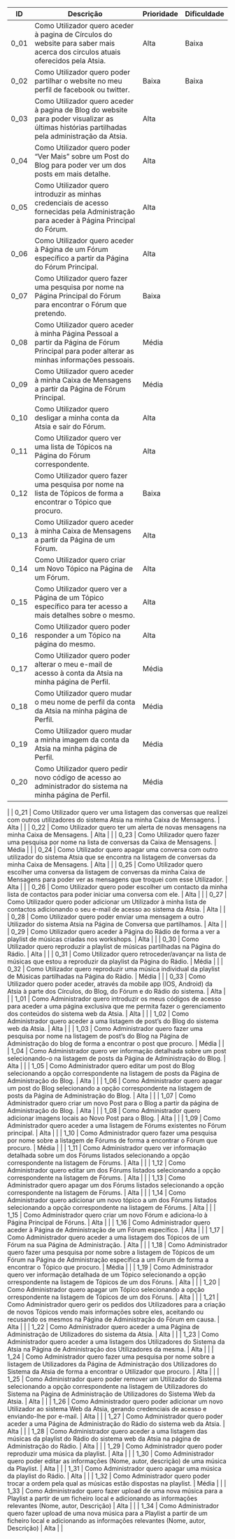 |   ID   | Descrição |   Prioridade   | Dificuldade |
|--------|----       |---	  |---	
|  0_01  |  Como Utilizador quero aceder à pagina de Círculos do website para saber mais acerca dos circulos atuais oferecidos pela Atsia.  | Alta | Baixa |                 	             	
|  0_02 | Como Utilizador quero poder partilhar o website no meu perfil de facebook ou twitter.  |  Baixa | Baixa |	
|  0_03 | Como Utilizador quero aceder à pagina de Blog do website para poder visualizar as últimas histórias partilhadas pela administração da Atsia.  | Alta  | |
|  0_04 | Como Utilizador quero poder “Ver Mais” sobre um Post do Blog para poder ver um dos posts em mais detalhe.  | Alta  | |
|  0_05 | Como Utilizador quero introduzir as minhas credenciais de acesso fornecidas pela Administração para aceder à Página Principal do Fórum.  | Alta  | |
|  0_06 | Como Utilizador quero aceder à Página de um Fórum específico a partir da Página do Fórum Principal. | Alta  | |
|  0_07 | Como Utilizador quero fazer uma pesquisa por nome na Página Principal do Fórum para encontrar o Fórum que pretendo. | Baixa  | |
|  0_08 | Como Utilizador quero aceder à minha Página Pessoal a partir da Página de Fórum Principal para poder alterar as minhas informações pessoais. | Média | |
|  0_09 | Como Utilizador quero aceder à minha Caixa de Mensagens a partir da Página de Fórum Principal. | Média | |
|  0_10 | Como Utilizador quero desligar a minha conta da Atsia e sair do Fórum. | Alta | |
|  0_11 | Como Utilizador quero ver uma lista de Tópicos na Página do Fórum correspondente. | Alta | |
|  0_12 | Como Utilizador quero fazer uma pesquisa por nome na lista de Tópicos de forma a encontrar o Tópico que procuro. | Baixa | |
|  0_13 | Como Utilizador quero aceder à minha Caixa de Mensagens a partir da Página de um Fórum. | Alta | |
|  0_14 | Como Utilizador quero criar um Novo Tópico na Página de um Fórum. | Alta | |
|  0_15 | Como Utilizador quero ver a Página de um Tópico específico para ter acesso a mais detalhes sobre o mesmo. | Alta | |
|  0_16 | Como Utilizador quero poder responder a um Tópico na página do mesmo.  | Alta | |
|  0_17 | Como Utilizador quero poder alterar o meu e-mail de acesso à conta da Atsia na minha página de Perfil. | Média | |
|  0_18 | Como Utilizador quero mudar o meu nome de perfil da conta da Atsia na minha página de Perfil. | Média | |
|  0_19 | Como Utilizador quero mudar a minha imagem da conta da Atsia na minha página de Perfil.  | Média | |
|  0_20 | Como Utilizador quero pedir novo código de acesso ao administrador do sistema na minha página de Perfil.  | Média |
|
|  0_21 | Como Utilizador quero ver uma listagem das conversas que realizei com outros utilizadores do sistema Atsia na minha Caixa de Mensagens.  | Alta | |
|  0_22 | Como Utilizador quero ter um alerta de novas mensagens na minha Caixa de Mensagens. | Alta | |
|  0_23 | Como Utilizador quero fazer uma pesquisa por nome na lista de conversas da Caixa de Mensagens. | Média | |
|  0_24 | Como Utilizador quero apagar uma conversa com outro utilizador do sistema Atsia que se encontra na listagem de conversas da minha Caixa de Mensagens. | Alta | | 
|  0_25 | Como Utilizador quero escolher uma conversa da listagem de conversas da minha Caixa de Mensagens para poder ver as mensagens que troquei com esse Utilizador. | Alta | |
|  0_26 | Como Utilizador quero poder escolher um contacto da minha lista de contactos para poder iniciar uma conversa com ele. | Alta | |
|  0_27 | Como Utilizador quero poder adicionar um Utilizador à minha lista de contactos adicionando o seu e-mail de acesso ao sistema da Atsia. | Alta | |
|  0_28 | Como Utilizador quero poder enviar uma mensagem a outro Utilizador do sistema Atsia na Página de Conversa que partilhamos. | Alta | |
|  0_29 | Como Utilizador quero aceder à Página do Rádio de forma a ver a playlist de músicas criadas nos workshops. | Alta | |
|  0_30 | Como Utilizador quero reproduzir a playlist de músicas partilhadas na Página do Rádio. | Alta | |
|  0_31 | Como Utilizador quero retroceder/avançar na lista de músicas que estou a reproduzir da playlist da Página do Rádio.  | Média | |
|  0_32 | Como Utilizador quero reproduzir uma música individual da playlist de Músicas partilhadas na Página do Rádio.  | Média | |
|  0_33 | Como Utilizador quero poder aceder, através da mobile app (IOS, Android) da Atsia à parte dos Círculos, do Blog, do Fórum e do Rádio do sistema.  | Alta | |
|  1_01 | Como Administrador quero introduzir os meus códigos de acesso para aceder a uma página exclusiva que me permita fazer o gerenciamento dos conteúdos do sistema web da Atsia.  | Alta | |
|  1_02 | Como Administrador quero aceder a uma listagem de post’s do Blog do sistema web da Atsia.  | Alta | |
|  1_03 | Como Administrador quero fazer uma pesquisa por nome na listagem de post’s do Blog na Página de Administração do blog de forma a encontrar o post que procuro.   | Média | |
|  1_04 | Como Administrador quero ver informação detalhada sobre um post selecionando-o na listagem de posts da Página de Administração do Blog. | Alta | |
|  1_05 | Como Administrador quero editar um post do Blog selecionando a opção correspondente na listagem de posts da Página de Administração do Blog. | Alta | |
|  1_06 | Como Administrador quero apagar um post do Blog selecionando a opção correspondente na listagem de posts da Página de Administração do Blog. | Alta | |
|  1_07 | Como Administrador quero criar um novo Post para o Blog a partir da página de Administração do Blog. | Alta | |
|  1_08 | Como Administrador quero adicionar imagens locais ao Novo Post para o Blog. | Alta | |
|  1_09 | Como Administrador quero aceder a uma listagem de Fórums existentes no Fórum principal. | Alta | |
|  1_10 | Como Administrador quero fazer uma pesquisa por nome sobre a listagem de Fórums de forma a encontrar o Fórum que procuro. | Média | |
|  1_11 | Como Administrador quero ver informação detalhada sobre um dos Fórums listados selecionando a opção correspondente na listagem de Fórums.  | Alta | |
|  1_12 |  Como Administrador quero editar um dos Fórums listados selecionando a opção correspondente na listagem de Fórums. | Alta | |
|  1_13 | Como Administrador quero apagar um dos Fórums listados selecionando a opção correspondente na listagem de Fórums.  | Alta | |
|  1_14 | Como Administrador quero adicionar um novo tópico a um dos Fórums listados selecionando a opção correspondente na listagem de Fórums. | Alta | |
|  1_15 | Como Administrador quero criar um novo Fórum e adiciona-lo à Página Principal de Fóruns. | Alta | |
|  1_16 | Como Administrador quero aceder à Página de Administração de um Fórum específico.  | Alta | |
|  1_17 | Como Administrador quero aceder a uma listagem dos Tópicos de um Fórum na sua Página de Administração.  | Alta | |
|  1_18 | Como Administrador quero fazer uma pesquisa por nome sobre a listagem de Tópicos de um Fórum na Página de Administração específica a um Fórum de forma a encontrar o Tópico que procuro. | Média | |
|  1_19 | Como Administrador quero ver informação detalhada de um Tópico selecionando a opção orrespondente na listagem de Tópicos de um dos Fóruns. | Alta | |
|  1_20 | Como Administrador quero apagar um Tópico selecionando a opção orrespondente na listagem de Tópicos de um dos Fóruns. | Alta | |
|  1_21 | Como Administrador quero gerir os pedidos dos Utilizadores para a criação de novos Tópicos vendo mais informações sobre eles, aceitando ou recusando os mesmos na Página de Administração do Fórum em causa. | Alta | |
|  1_22 | Como Administrador quero aceder a uma Página de Administração de Utilizadores do sistema da Atsia. | Alta | |
|  1_23 | Como Administrador quero aceder a uma listagem dos Utilizadores do Sistema da Atsia na Página de Administração dos Utilizadores da mesma. | Alta | |
|  1_24 | Como Administrador quero fazer uma pesquisa por nome sobre a listagem de Utilizadores da Página de Administração dos Utilizadores do Sistema da Atsia de forma a encontrar o Utilizador que procuro. | Alta | |
|  1_25 | Como Administrador quero poder remover um Utilizador do Sistema selecionando a opção correspondente na listagem de Utilizadores do Sistema na Página de Administração de Utilizadores do Sistema Web da Atsia.  | Alta | |
|  1_26 | Como Administrador quero poder adicionar um novo Utilizador ao sistema Web da Atsia, gerando credenciais de acesso e enviando-lhe por e-mail.  | Alta | |
|  1_27 | Como Administrador quero poder aceder a uma Página de Administração do Rádio do sistema web da Atsia.  | Alta | |
|  1_28 | Como Administrador quero aceder a uma listagem das músicas da playlist do Rádio do sistema web da Atsia na página de Administração do Rádio. | Alta | |
|  1_29 | Como Administrador quero poder reproduzir uma música da playlist. | Alta | |
|  1_30 | Como Administrador quero poder editar as informações (Nome, autor, descrição) de uma música da Playlist. | Alta | |
|  1_31 | Como Administrador quero apagar uma música da playlist do Rádio.  | Alta | |
|  1_32 | Como Administrador quero poder trocar a ordem pela qual as músicas estão dispostas na playlist. | Média | |
|  1_33 | Como Administrador quero fazer upload de uma nova música para a Playlist a partir de um ficheiro local e adicionando as informações relevantes (Nome, autor, Descrição)  | Alta | |
|  1_34 | Como Administrador quero fazer upload de uma nova música para a Playlist a partir de um ficheiro local e adicionando as informações relevantes (Nome, autor, Descrição)  | Alta | |











